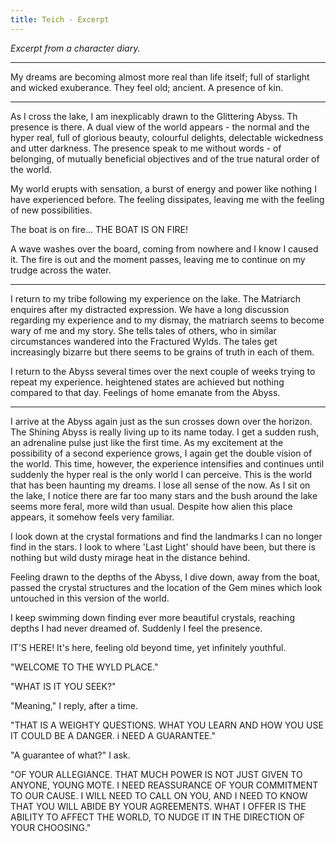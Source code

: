 ```yaml
---
title: Teich - Excerpt
---
```


*Excerpt from a character diary.*

---

My dreams are becoming almost more real than life itself; full of starlight and wicked exuberance. They feel old; ancient. A presence of kin.

---

As I cross the lake, I am inexplicably drawn to the Glittering Abyss. Th presence is there. A dual view of the world appears - the normal and the hyper real, full of glorious beauty, colourful delights, delectable wickedness and utter darkness. The presence speak to me without words - of belonging, of mutually beneficial objectives and of the true natural order of the world.

My world erupts with sensation, a burst of energy and power like nothing I have experienced before. The feeling dissipates, leaving me with the feeling of new possibilities.

The boat is on fire… THE BOAT IS ON FIRE!

A wave washes over the board, coming from nowhere and I know I caused it. The fire is out and the moment passes, leaving me to continue on my trudge across the water.

---

I return to my tribe following my experience on the lake. The Matriarch enquires after my distracted expression. We have a long discussion regarding my experience and to my dismay, the matriarch seems to become wary of me and my story. She tells tales of others, who in similar circumstances wandered into the Fractured Wylds. The tales get increasingly bizarre but there seems to be grains of truth in each of them.

I return to the Abyss several times over the next couple of weeks trying to repeat my experience. heightened states are achieved but nothing compared to that day. Feelings of home emanate from the Abyss.

---

I arrive at the Abyss again just as the sun crosses down over the horizon. The Shining Abyss is really living up to its name today. I get a sudden rush, an adrenaline pulse just like the first time. As my excitement at the possibility of a second experience grows, I again get the double vision of the world. This time, however, the experience intensifies and continues until suddenly the hyper real is the only world I can perceive. This is the world that has been haunting my dreams. I lose all sense of the now. As I sit on the lake, I notice there are far too many stars and the bush around the lake seems more feral, more wild than usual. Despite how alien this place appears, it somehow feels very familiar.

I look down at the crystal formations and find the landmarks I can no longer find in the stars. I look to where 'Last Light' should have been, but there is nothing but wild dusty mirage heat in the distance behind.

Feeling drawn to the depths of the Abyss, I dive down, away from the boat, passed the crystal structures and the location of the Gem mines which look untouched in this version of the world.

I keep swimming down finding ever more beautiful crystals, reaching depths I had never dreamed of. Suddenly I feel the presence.

IT'S HERE! It's here, feeling old beyond time, yet infinitely youthful.

"WELCOME TO THE WYLD PLACE."

"WHAT IS IT YOU SEEK?"

"Meaning," I reply, after a time.

"THAT IS A WEIGHTY QUESTIONS. WHAT YOU LEARN AND HOW YOU USE IT COULD BE A DANGER. i NEED A GUARANTEE."

"A guarantee of what?" I ask.

"OF YOUR ALLEGIANCE. THAT MUCH POWER IS NOT JUST GIVEN TO ANYONE, YOUNG MOTE. I NEED REASSURANCE OF YOUR COMMITMENT TO OUR CAUSE. I WILL NEED TO CALL ON YOU, AND I NEED TO KNOW THAT YOU WILL ABIDE BY YOUR AGREEMENTS. WHAT I OFFER IS THE ABILITY TO AFFECT THE WORLD, TO NUDGE IT IN THE DIRECTION OF YOUR CHOOSING."
